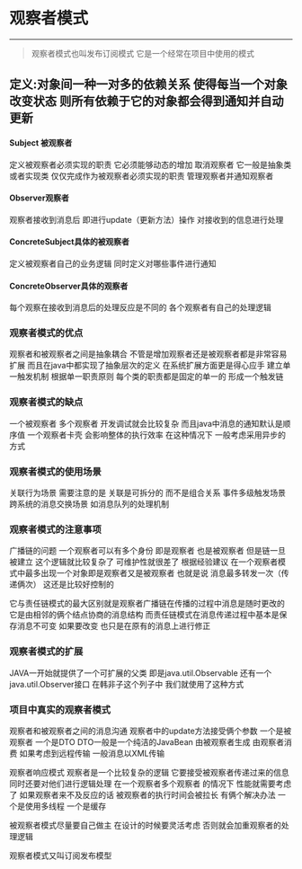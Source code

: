 # 观察者模式

----------

> 观察者模式也叫发布订阅模式 它是一个经常在项目中使用的模式
## 定义:对象间一种一对多的依赖关系 使得每当一个对象改变状态 则所有依赖于它的对象都会得到通知并自动更新

#### Subject 被观察者
定义被观察者必须实现的职责 它必须能够动态的增加 取消观察者  它一般是抽象类或者实现类
仅仅完成作为被观察者必须实现的职责 管理观察者并通知观察者

#### Observer观察者
观察者接收到消息后 即进行update（更新方法）操作  对接收到的信息进行处理

#### ConcreteSubject具体的被观察者
定义被观察者自己的业务逻辑 同时定义对哪些事件进行通知

#### ConcreteObserver具体的观察者
每个观察在接收到消息后的处理反应是不同的 各个观察者有自己的处理逻辑


### 观察者模式的优点
观察者和被观察者之间是抽象耦合
不管是增加观察者还是被观察者都是非常容易扩展 而且在java中都实现了抽象层次的定义  在系统扩展方面更是得心应手
建立单一触发机制
根据单一职责原则 每个类的职责都是固定的单一的  形成一个触发链

### 观察者模式的缺点
一个被观察者 多个观察者 开发调试就会比较复杂 而且java中消息的通知默认是顺序值 一个观察者卡壳
会影响整体的执行效率 在这种情况下 一般考虑采用异步的方式

### 观察者模式的使用场景
关联行为场景 需要注意的是 关联是可拆分的 而不是组合关系
事件多级触发场景
跨系统的消息交换场景 如消息队列的处理机制

### 观察者模式的注意事项
广播链的问题
一个观察者可以有多个身份 即是观察者 也是被观察者 但是链一旦被建立 这个逻辑就比较复杂了
可维护性就很差了  根据经验建议 在一个观察者模式中最多出现一个对象即是观察者又是被观察者 也就是说
消息最多转发一次（传递俩次） 这还是比较好控制的

它与责任链模式的最大区别就是观察者广播链在传播的过程中消息是随时更改的 它是由相邻的俩个结点协商的消息结构
而责任链模式在消息传递过程中基本是保存消息不可变 如果要改变 也只是在原有的消息上进行修正

### 观察者模式的扩展
JAVA一开始就提供了一个可扩展的父类 即是java.util.Observable
还有一个java.util.Observer接口 在韩非子这个列子中 我们就使用了这种方式


### 项目中真实的观察者模式
观察者和被观察者之间的消息沟通
观察者中的update方法接受俩个参数 一个是被观察者 一个是DTO DTO一般是一个纯洁的JavaBean 由被观察者生成
由观察者消费
如果考虑到远程传输 一般消息以XML传输

观察者响应模式
观察者是一个比较复杂的逻辑 它要接受被观察者传递过来的信息 同时还要对他们进行逻辑处理  在一个观察者多个观察者
的情况下 性能就需要考虑了  如果观察者来不及反应的话 被观察者的执行时间会被拉长 有俩个解决办法 一个是使用多线程
一个是缓存

被观察者模式尽量要自己做主
在设计的时候要灵活考虑 否则就会加重观察者的处理逻辑

观察者模式又叫订阅发布模型

